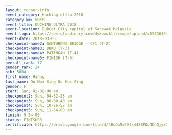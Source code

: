 ```yaml
--- 
layout: runner-info 
event_category: kuching-ultra-2018 
category_km: 50KM 
event-title: KUCHING ULTRA 2018 
event-location: BukCat City capital of Sarawak Malaysia 
event-logo: https://res.cloudinary.com/dykbosktl/image/upload/v1573619473/Logo/kuching-ultra-2018-logo_tlpvm5.png 
event-date: 2018-03-03 
checkpoint-name2: SANTUBONG BRIDGE - CP1 (T-2) 
checkpoint-name3: DBKU (T-3) 
checkpoint-name4: PATINGAN (T-4) 
checkpoint-name5: FINISH (T-5) 
overall_rank: 77
gender_rank: 24
bib: 5084
first_name: Hanny
last_name: Ou Mui Sing Ou Mui Sing
gender: F
start: Sun, 02-00-00 am
checkpoint2: Sun, 04-52-23 am
checkpoint3: Sun, 08-00-40 am
checkpoint4: Sun, 10-26-57 am
checkpoint5: Sun, 11-54-00 am
finish: 9-54-00
status: FINISHER
certificate: https://drive.google.com/file/d/1RoGaMx29fs448BPQu4DnQjyxGUBnHHQW/view?usp=sharing","CERTIFICATE")
--- 
```


